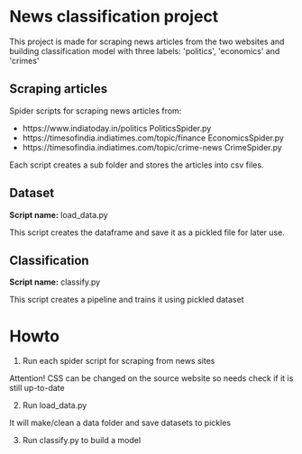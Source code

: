 <h1>News classification project</h1>
This project is made for scraping news articles from the two websites and building classification model with three labels: 
'politics', 'economics' and 'crimes'
<h2>Scraping articles</h2>
Spider scripts for scraping news articles from:

<ul>
<li>https://www.indiatoday.in/politics PoliticsSpider.py</li>
<li>https://timesofindia.indiatimes.com/topic/finance EconomicsSpider.py</li>
<li>https://timesofindia.indiatimes.com/topic/crime-news CrimeSpider.py</li>
</ul>

Each script creates a sub folder and stores the articles into csv files. 

<h2>Dataset</h2>
<b>Script name:</b> load_data.py

This script creates the dataframe and save it as a pickled file for later use.

<h2>Classification</h2>
<b>Script name:</b> classify.py

This script creates a pipeline and trains it using pickled dataset

<h1>Howto</h1>

1) Run each spider script for scraping from news sites

Attention! CSS can be changed on the source website so needs check if it is still up-to-date

2) Run load_data.py

It will make/clean a data folder and save datasets to pickles

3) Run classify.py to build a model

